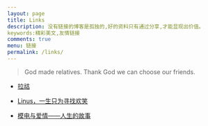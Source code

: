 ```yaml
---
layout: page
title: Links
description: 没有链接的博客是孤独的,好的资料只有通过分享,才能显现出价值。
keywords:精彩美文,友情链接
comments: true
menu: 链接
permalink: /links/
---
```


> God made relatives. Thank God we can choose our friends.

* [拉祜](http://wentao1213.com)

* [Linus，一生只为寻找欢笑](https://zhuanlan.zhihu.com/p/19796979?columnSlug=mactalk)
* [模电与爱情——人生的故事](http://bbs.eeworld.com.cn/thread-450923-1-1.html)
